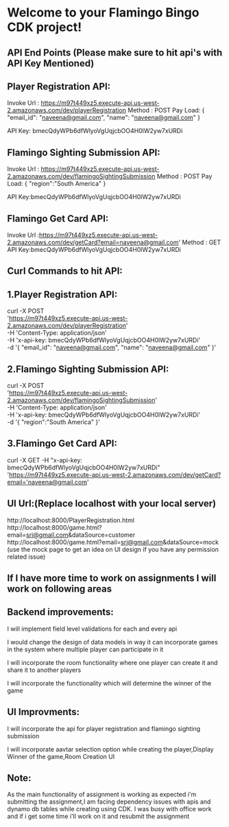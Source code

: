 # Welcome to your Flamingo Bingo CDK project!

API End Points (Please make sure to hit api's with API Key Mentioned)
-------------

Player Registration API:
-----------------------

Invoke Url : https://m97t449xz5.execute-api.us-west-2.amazonaws.com/dev/playerRegistration
Method : POST
Pay Load: 
{
"email_id": "naveena@gmail.com",
"name": "naveena@gmail.com"
}

API Key: bmecQdyWPb6dfWlyoVgUqjcbOO4H0lW2yw7xURDi


Flamingo Sighting Submission API:
--------------------------------

Invoke Url : https://m97t449xz5.execute-api.us-west-2.amazonaws.com/dev/flamingoSightingSubmission
Method : POST
Pay Load: 
{
"region":"South America"
}

API Key:bmecQdyWPb6dfWlyoVgUqjcbOO4H0lW2yw7xURDi

Flamingo Get Card API:
----------------------

Invoke Url :https://m97t449xz5.execute-api.us-west-2.amazonaws.com/dev/getCard?email=naveena@gmail.com'
Method : GET
API Key:bmecQdyWPb6dfWlyoVgUqjcbOO4H0lW2yw7xURDi


Curl Commands to hit API:
------------------------

1.Player Registration API:
-----------------------
curl -X POST \
  'https://m97t449xz5.execute-api.us-west-2.amazonaws.com/dev/playerRegistration' \
  -H 'Content-Type: application/json' \
  -H 'x-api-key: bmecQdyWPb6dfWlyoVgUqjcbOO4H0lW2yw7xURDi' \
  -d '{
        "email_id": "naveena@gmail.com",
        "name": "naveena@gmail.com"
      }'


2.Flamingo Sighting Submission API:
----------------------------------
curl -X POST \
  'https://m97t449xz5.execute-api.us-west-2.amazonaws.com/dev/flamingoSightingSubmission' \
  -H 'Content-Type: application/json' \
  -H 'x-api-key: bmecQdyWPb6dfWlyoVgUqjcbOO4H0lW2yw7xURDi' \
  -d '{
        "region":"South America"
      }'

3.Flamingo Get Card API:
----------------------

curl -X GET -H "x-api-key: bmecQdyWPb6dfWlyoVgUqjcbOO4H0lW2yw7xURDi" 'https://m97t449xz5.execute-api.us-west-2.amazonaws.com/dev/getCard?email='naveena@gmail.com'


UI Url:(Replace localhost with your local server)
-------
http://localhost:8000/PlayerRegistration.html
http://localhost:8000/game.html?email=sri@gmail.com&dataSource=customer
http://localhost:8000/game.html?email=sri@gmail.com&dataSource=mock (use the mock page to get an idea on UI design if you have any permission related issue)


If I have more time to work on assignments I will work on following areas
-------------------------------------------------------------------------

Backend improvements:
--------------------

I will implement field level validations for each and every api

I would change the design of data models in way it can incorporate games in the system where multiple player can participate in it 

I will incorporate the room functionality where one player can create it and share it to another players

I will incorporate the functionality which will determine the winner of the game 


UI Improvments:
---------------
I will incorporate the api for player registration and flamingo sighting submission

I will incorporate aavtar selection option while creating the player,Display Winner of the game,Room Creation UI


Note:
----
As the main functionality of assignment is working as expected i'm submitting the assignment,I am facing dependency issues with apis and dynamo db tables while creating using CDK.
I was busy with office work and if i get some time i'll work on it and resubmit the assignment





